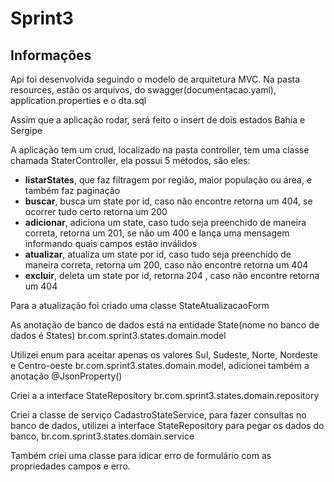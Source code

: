 # Sprint3

<h2> Informações</h2>
<p>Api foi desenvolvida seguindo o modelo de arquitetura MVC.
Na pasta resources, estão os arquivos, do swagger(documentacao.yaml), application.properties e o dta.sql

<p>Assim que a aplicação rodar, será feito o insert de dois estados Bahia e Sergipe

<p>A aplicação tem um crud, localizado na pasta controller, tem uma classe chamada StaterController, ela possui 5 métodos, são eles:
<ul>
  <li><strong>listarStates</strong>, que faz filtragem por região, maior população ou área, e também faz paginação</li>
  <li><strong>buscar</strong>, busca um state por id, caso não encontre retorna um 404, se ocorrer tudo certo retorna um 200</li>
  <li><strong>adicionar</strong>, adiciona um state, caso tudo seja preenchido de maneira correta, retorna um 201, se não um 400 e lança uma mensagem informando quais campos estão inválidos</li>
  <li><strong>atualizar</strong>, atualiza um state por id, caso tudo seja preenchido de maneira correta, retorna um 200, caso não encontre retorna um 404</li>
  <li><strong>excluir</strong>, deleta um state por id, retorna 204 , caso não encontre retorna um 404</li>
</ul>
<p>Para a atualização foi criado uma classe StateAtualizacaoForm
<p>As anotação de banco de dados está na entidade State(nome no banco de dados é States)  br.com.sprint3.states.domain.model
<p>Utilizei enum para aceitar apenas os valores Sul, Sudeste, Norte, Nordeste e Centro-oeste  br.com.sprint3.states.domain.model, adicionei também a anotação @JsonProperty() 
<p>Criei a a interface StateRepository br.com.sprint3.states.domain.repository
<p>Criei a classe de serviço CadastroStateService, para fazer consultas no banco de dados, utilizei a interface StateRepository para pegar os dados do banco, br.com.sprint3.states.domain.service
<p>Também criei uma classe para idicar erro de formulário com as propriedades campos e erro.
